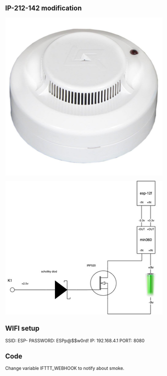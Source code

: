 ## IP-212-142 modification

![](IP-212-142.jpg)

![](schema.jpg)

## WIFI setup

SSID: ESP-<random>
PASSWORD: ESPp@$$w0rd!
IP: 192.168.4.1
PORT: 8080

## Code

Change variable IFTTT_WEBHOOK to notify about smoke.